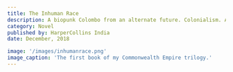```yaml
---
title: The Inhuman Race
description: A biopunk Colombo from an alternate future. Colonialism. A machine uprising.
category: Novel
published by: HarperCollins India
date: December, 2018

image: '/images/inhumanrace.png'
image_caption: 'The first book of my Commonwealth Empire trilogy.'
---
```

